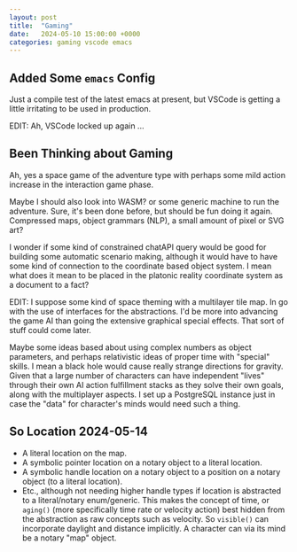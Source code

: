 ```yaml
---
layout: post
title:  "Gaming"
date:   2024-05-10 15:00:00 +0000
categories: gaming vscode emacs
---
```

## Added Some `emacs` Config
Just a compile test of the latest emacs at present, but VSCode is getting a little irritating to be used in production.

EDIT: Ah, VSCode locked up again ...

## Been Thinking about Gaming
Ah, yes a space game of the adventure type with perhaps some mild action increase in the interaction game phase.

Maybe I should also look into WASM? or some generic machine to run the adventure. Sure, it's been done before, but should be fun doing it again. Compressed maps, object grammars (NLP), a small amount of pixel or SVG art?

I wonder if some kind of constrained chatAPI query would be good for building some automatic scenario making, although it would have to have some kind of connection to the coordinate based object system. I mean what does it mean to be placed in the platonic reality coordinate system as a document to a fact?

EDIT: I suppose some kind of space theming with a multilayer tile map. In go with the use of interfaces for the abstractions. I'd be more into advancing the game AI than going the extensive graphical special effects. That sort of stuff could come later. 

Maybe some ideas based about using complex numbers as object parameters, and perhaps relativistic ideas of proper time with "special" skills. I mean a black hole would cause really strange directions for gravity. Given that a large number of characters can have independent "lives" through their own AI action fulfillment stacks as they solve their own goals, along with the multiplayer aspects. I set up a PostgreSQL instance just in case the "data" for character's minds would need such a thing.

## So Location 2024-05-14
* A literal location on the map.
* A symbolic pointer location on a notary object to a literal location.
* A symbolic handle location on a notary object to a position on a notary object (to a literal location).
* Etc., although not needing higher handle types if location is abstracted to a literal/notary enum/generic.
This makes the concept of time, or `aging()` (more specifically time rate or velocity action) best hidden from the abstraction as raw concepts such as velocity.
So `visible()` can incorporate daylight and distance implicitly. A character can via its mind be a notary "map" object.
